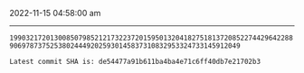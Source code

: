 2022-11-15 04:58:00 am

---

`1990321720130085079852121732237201595013204182751813720852274429642288906978737525380244492025930145837310832953324733145912049`

`Latest commit SHA is: de54477a91b611ba4ba4e71c6ff40db7e21702b3 `
